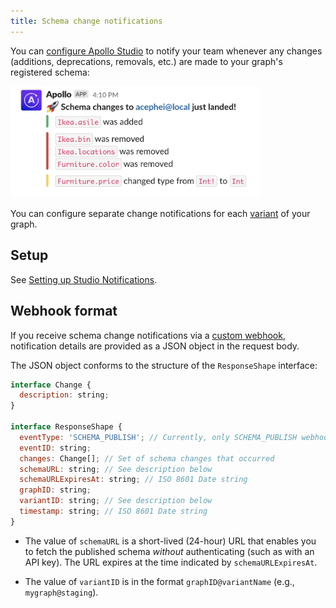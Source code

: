 ```yaml
---
title: Schema change notifications
---
```


You can [configure Apollo Studio](./notification-setup) to notify your team whenever any changes (additions, deprecations, removals, etc.) are made to your graph's registered schema:

<img class="screenshot" src="./img/integrations/schema-notification.jpg" alt="Schema notification Slack message." width="400"></img>

You can configure separate change notifications for each [variant](./org/graphs/#managing-variants) of your graph.

## Setup

See [Setting up Studio Notifications](./notification-setup).

## Webhook format

If you receive schema change notifications via a [custom webhook](./notification-setup/#custom-webhooks-enterprise-only), notification details are provided as a JSON object in the request body.

The JSON object conforms to the structure of the `ResponseShape` interface:

```javascript
interface Change {
  description: string;
}

interface ResponseShape {
  eventType: 'SCHEMA_PUBLISH'; // Currently, only SCHEMA_PUBLISH webhooks are supported
  eventID: string;
  changes: Change[]; // Set of schema changes that occurred
  schemaURL: string; // See description below
  schemaURLExpiresAt: string; // ISO 8601 Date string
  graphID: string;
  variantID: string; // See description below
  timestamp: string; // ISO 8601 Date string
}
```

* The value of `schemaURL` is a short-lived (24-hour) URL that enables you to fetch the published schema _without_ authenticating (such as with an API key). The URL expires at the time indicated by `schemaURLExpiresAt`.

* The value of `variantID` is in the format `graphID@variantName` (e.g., `mygraph@staging`).
